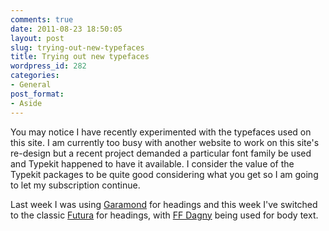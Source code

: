 ```yaml
---
comments: true
date: 2011-08-23 18:50:05
layout: post
slug: trying-out-new-typefaces
title: Trying out new typefaces
wordpress_id: 282
categories:
- General
post_format:
- Aside
---
```


You may notice I have recently experimented with the typefaces used on this site. I am currently too busy with another website to work on this site's re-design but a recent project demanded a particular font family be used and Typekit happened to have it available. I consider the value of the Typekit packages to be quite good considering what you get so I am going to let my subscription continue.

Last week I was using [Garamond](http://typekit.com/fonts/garamond-premier-pro-display) for headings and this week I've switched to the classic [Futura](http://typekit.com/fonts/futura-pt) for headings, with [FF Dagny](http://typekit.com/fonts/ff-dagny-web-pro) being used for body text.

